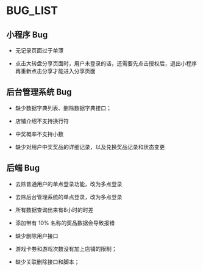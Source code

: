 # BUG_LIST

## 小程序 Bug

- 无记录页面过于单薄

- 点击大转盘分享页面时，用户未登录的话，还需要先点击授权后，退出小程序再重新点击分享才能进入分享页面

## 后台管理系统 Bug

- 缺少数据字典列表、删除数据字典接口；

- 店铺介绍不支持换行符

- 中奖概率不支持小数

- 缺少对用户中奖奖品的详细记录，以及兑换奖品记录和状态变更

## 后端 Bug

- 去除普通用户的单点登录功能，改为多点登录

- 去除后台管理系统的单点登录，改为多点登录

- 所有数据查询出来有8小时的时差

- 添加带有 10% 名称的奖品数据会导致报错

- 缺少删除用户接口

- 游戏卡券和游戏次数没有加上店铺的限制；

- 缺少关联删除接口和脚本；